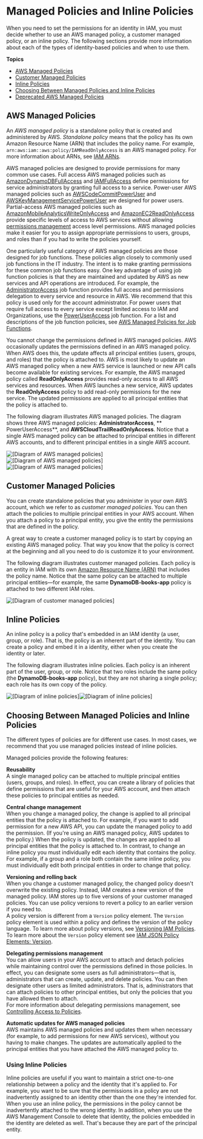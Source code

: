 # Managed Policies and Inline Policies<a name="access_policies_managed-vs-inline"></a>

When you need to set the permissions for an identity in IAM, you must decide whether to use an AWS managed policy, a customer managed policy, or an inline policy\. The following sections provide more information about each of the types of identity\-based policies and when to use them\.

**Topics**
+ [AWS Managed Policies](#aws-managed-policies)
+ [Customer Managed Policies](#customer-managed-policies)
+ [Inline Policies](#inline-policies)
+ [Choosing Between Managed Policies and Inline Policies](#choosing-managed-or-inline)
+ [Deprecated AWS Managed Policies](access_policies_managed-deprecated.md)

## AWS Managed Policies<a name="aws-managed-policies"></a>

An *AWS managed policy* is a standalone policy that is created and administered by AWS\. *Standalone policy* means that the policy has its own Amazon Resource Name \(ARN\) that includes the policy name\. For example, `arn:aws:iam::aws:policy/IAMReadOnlyAccess` is an AWS managed policy\. For more information about ARNs, see [IAM ARNs](reference_identifiers.md#identifiers-arns)\.

AWS managed policies are designed to provide permissions for many common use cases\. Full access AWS managed policies such as [AmazonDynamoDBFullAccess](https://console.aws.amazon.com/iam/home#policies/arn:aws:iam::aws:policy/AmazonDynamoDBFullAccess) and [IAMFullAccess](https://console.aws.amazon.com/iam/home#policies/arn:aws:iam::aws:policy/IAMFullAccess) define permissions for service administrators by granting full access to a service\. Power\-user AWS managed policies such as [AWSCodeCommitPowerUser](https://console.aws.amazon.com/iam/home#policies/arn:aws:iam::aws:policy/AWSCodeCommitPowerUser) and [AWSKeyManagementServicePowerUser](https://console.aws.amazon.com/iam/home#policies/arn:aws:iam::aws:policy/AWSKeyManagementServicePowerUser) are designed for power users\. Partial\-access AWS managed policies such as [AmazonMobileAnalyticsWriteOnlyAccess](https://console.aws.amazon.com/iam/home#policies/arn:aws:iam::aws:policy/AmazonMobileAnalyticsWriteOnlyAccess) and [AmazonEC2ReadOnlyAccess](https://console.aws.amazon.com/iam/home#policies/arn:aws:iam::aws:policy/AmazonEC2ReadOnlyAccess) provide specific levels of access to AWS services without allowing [permissions management](access_policies_understand-policy-summary-access-level-summaries.md#access_policies_access-level) access level permissions\. AWS managed policies make it easier for you to assign appropriate permissions to users, groups, and roles than if you had to write the policies yourself\. 

One particularly useful category of AWS managed policies are those designed for job functions\. These policies align closely to commonly used job functions in the IT industry\. The intent is to make granting permissions for these common job functions easy\. One key advantage of using job function policies is that they are maintained and updated by AWS as new services and API operations are introduced\. For example, the [AdministratorAccess](https://console.aws.amazon.com/iam/home#policies/arn:aws:iam::aws:policy/AdministratorAccess) job function provides full access and permissions delegation to every service and resource in AWS\. We recommend that this policy is used only for the account administrator\. For power users that require full access to every service except limited access to IAM and Organizations, use the [PowerUserAccess](https://console.aws.amazon.com/iam/home#policies/arn:aws:iam::aws:policy/PowerUserAccess) job function\. For a list and descriptions of the job function policies, see [AWS Managed Policies for Job Functions](access_policies_job-functions.md)\.

You cannot change the permissions defined in AWS managed policies\. AWS occasionally updates the permissions defined in an AWS managed policy\. When AWS does this, the update affects all principal entities \(users, groups, and roles\) that the policy is attached to\. AWS is most likely to update an AWS managed policy when a new AWS service is launched or new API calls become available for existing services\. For example, the AWS managed policy called **ReadOnlyAccess** provides read\-only access to all AWS services and resources\. When AWS launches a new service, AWS updates the **ReadOnlyAccess** policy to add read\-only permissions for the new service\. The updated permissions are applied to all principal entities that the policy is attached to\. 

The following diagram illustrates AWS managed policies\. The diagram shows three AWS managed policies: **AdministratorAccess**, ** PowerUserAccess**, and **AWSCloudTrailReadOnlyAccess**\. Notice that a single AWS managed policy can be attached to principal entities in different AWS accounts, and to different principal entities in a single AWS account\. 

![\[Diagram of AWS managed policies\]](http://docs.aws.amazon.com/IAM/latest/UserGuide/)![\[Diagram of AWS managed policies\]](http://docs.aws.amazon.com/IAM/latest/UserGuide/)![\[Diagram of AWS managed policies\]](http://docs.aws.amazon.com/IAM/latest/UserGuide/)

## Customer Managed Policies<a name="customer-managed-policies"></a>

You can create standalone policies that you administer in your own AWS account, which we refer to as *customer managed policies*\. You can then attach the policies to multiple principal entities in your AWS account\. When you attach a policy to a principal entity, you give the entity the permissions that are defined in the policy\. 

A great way to create a customer managed policy is to start by copying an existing AWS managed policy\. That way you know that the policy is correct at the beginning and all you need to do is customize it to your environment\.

The following diagram illustrates customer managed policies\. Each policy is an entity in IAM with its own [Amazon Resource Name \(ARN\)](reference_identifiers.md#identifiers-arns) that includes the policy name\. Notice that the same policy can be attached to multiple principal entities—for example, the same **DynamoDB\-books\-app** policy is attached to two different IAM roles\.

![\[Diagram of customer managed policies\]](http://docs.aws.amazon.com/IAM/latest/UserGuide/images/policies-customer-managed-policies.diagram.png)

## Inline Policies<a name="inline-policies"></a>

An inline policy is a policy that's embedded in an IAM identity \(a user, group, or role\)\. That is, the policy is an inherent part of the identity\. You can create a policy and embed it in a identity, either when you create the identity or later\. 

The following diagram illustrates inline policies\. Each policy is an inherent part of the user, group, or role\. Notice that two roles include the same policy \(the **DynamoDB\-books\-app** policy\), but they are not sharing a single policy; each role has its own copy of the policy\.

![\[Diagram of inline policies\]](http://docs.aws.amazon.com/IAM/latest/UserGuide/)![\[Diagram of inline policies\]](http://docs.aws.amazon.com/IAM/latest/UserGuide/)

## Choosing Between Managed Policies and Inline Policies<a name="choosing-managed-or-inline"></a>

The different types of policies are for different use cases\. In most cases, we recommend that you use managed policies instead of inline policies\.

Managed policies provide the following features:

**Reusability**  
A single managed policy can be attached to multiple principal entities \(users, groups, and roles\)\. In effect, you can create a library of policies that define permissions that are useful for your AWS account, and then attach these policies to principal entities as needed\.

**Central change management**  
When you change a managed policy, the change is applied to all principal entities that the policy is attached to\. For example, if you want to add permission for a new AWS API, you can update the managed policy to add the permission\. \(If you're using an AWS managed policy, AWS updates to the policy\.\) When the policy is updated, the changes are applied to all principal entities that the policy is attached to\. In contrast, to change an inline policy you must individually edit each identity that contains the policy\. For example, if a group and a role both contain the same inline policy, you must individually edit both principal entities in order to change that policy\. 

**Versioning and rolling back**  
 When you change a customer managed policy, the changed policy doesn't overwrite the existing policy\. Instead, IAM creates a new version of the managed policy\. IAM stores up to five versions of your customer managed policies\. You can use policy versions to revert a policy to an earlier version if you need to\.   
A policy version is different from a `Version` policy element\. The `Version` policy element is used within a policy and defines the version of the policy language\. To learn more about policy versions, see [Versioning IAM Policies](access_policies_managed-versioning.md)\. To learn more about the `Version` policy element see [IAM JSON Policy Elements: Version](reference_policies_elements_version.md)\.

**Delegating permissions management**  
You can allow users in your AWS account to attach and detach policies while maintaining control over the permissions defined in those policies\. In effect, you can designate some users as full administrators—that is, administrators that can create, update, and delete policies\. You can then designate other users as limited administrators\. That is, administrators that can attach policies to other principal entities, but only the policies that you have allowed them to attach\.   
For more information about delegating permissions management, see [Controlling Access to Policies](access_controlling.md#access_controlling-policies)\. 

**Automatic updates for AWS managed policies**  
 AWS maintains AWS managed policies and updates them when necessary \(for example, to add permissions for new AWS services\), without you having to make changes\. The updates are automatically applied to the principal entities that you have attached the AWS managed policy to\. 

### Using Inline Policies<a name="policies-using-inline-policies"></a>

Inline policies are useful if you want to maintain a strict one\-to\-one relationship between a policy and the identity that it's applied to\. For example, you want to be sure that the permissions in a policy are not inadvertently assigned to an identity other than the one they're intended for\. When you use an inline policy, the permissions in the policy cannot be inadvertently attached to the wrong identity\. In addition, when you use the AWS Management Console to delete that identity, the policies embedded in the identity are deleted as well\. That's because they are part of the principal entity\.
